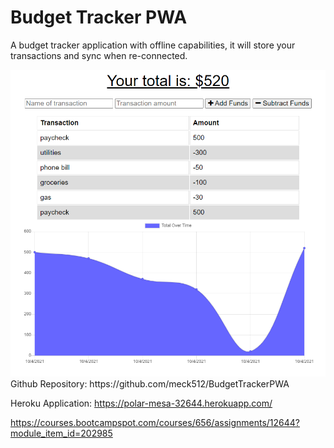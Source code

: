 # Budget Tracker PWA

A budget tracker application with offline capabilities, it will store your transactions and sync when re-connected. 

<img src="assets\images\budgetTrackerScreenshot.PNG"/>
Github Repository:
https://github.com/meck512/BudgetTrackerPWA

Heroku Application:
https://polar-mesa-32644.herokuapp.com/





https://courses.bootcampspot.com/courses/656/assignments/12644?module_item_id=202985